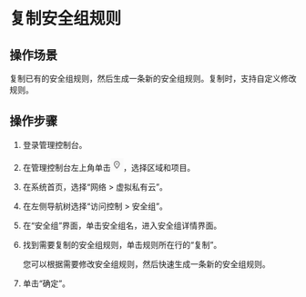 # 复制安全组规则<a name="vpc_SecurityGroup_0004"></a>

## 操作场景<a name="sb919f19c991141d79a2deb79cec11a15"></a>

复制已有的安全组规则，然后生成一条新的安全组规则。复制时，支持自定义修改规则。

## 操作步骤<a name="s11af639d48c249b7931632bf078259f9"></a>

1.  登录管理控制台。

1.  在管理控制台左上角单击![](figures/icon-region.png)，选择区域和项目。
2.  在系统首页，选择“网络 \> 虚拟私有云”。
3.  在左侧导航树选择“访问控制 \> 安全组”。
4.  在“安全组”界面，单击安全组名，进入安全组详情界面。
5.  找到需要复制的安全组规则，单击规则所在行的“复制”。

    您可以根据需要修改安全组规则，然后快速生成一条新的安全组规则。

6.  单击“确定”。

